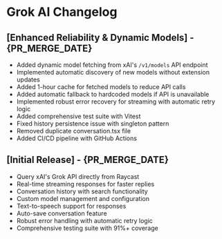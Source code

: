 # Grok AI Changelog

## [Enhanced Reliability & Dynamic Models] - {PR_MERGE_DATE}
- Added dynamic model fetching from xAI's `/v1/models` API endpoint
- Implemented automatic discovery of new models without extension updates
- Added 1-hour cache for fetched models to reduce API calls
- Added automatic fallback to hardcoded models if API is unavailable
- Implemented robust error recovery for streaming with automatic retry logic
- Added comprehensive test suite with Vitest
- Fixed history persistence issue with singleton pattern
- Removed duplicate conversation.tsx file
- Added CI/CD pipeline with GitHub Actions

## [Initial Release] - {PR_MERGE_DATE}
- Query xAI's Grok API directly from Raycast
- Real-time streaming responses for faster replies
- Conversation history with search functionality
- Custom model management and configuration
- Text-to-speech support for responses
- Auto-save conversation feature
- Robust error handling with automatic retry logic
- Comprehensive testing suite with 91%+ coverage